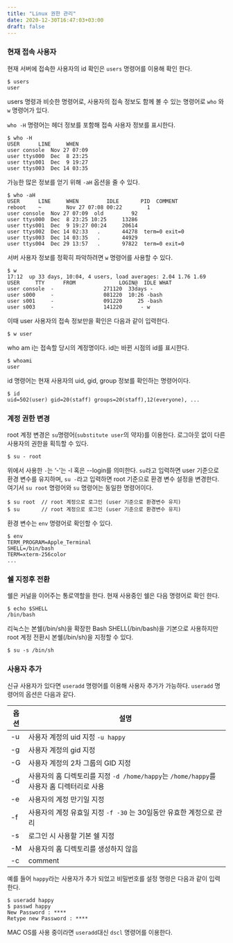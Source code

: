 ```yaml
---
title: "Linux 권한 관리"
date: 2020-12-30T16:47:03+03:00
draft: false
---
```


### 

### 현재 접속 사용자

현재 서버에 접속한 사용자의 id 확인은 `users` 명령어를 이용해 확인 한다.

```
$ users
user
```

users 명령과 비슷한 명령어로, 사용자의 접속 정보도 함께 볼 수 있는 명령어로 `who` 와 `w` 명령어가 있다.

 `who -H` 명령어는 헤더 정보를 포함해 접속 사용자 정보를 표시한다.

```
$ who -H
USER      LINE     WHEN         
user console  Nov 27 07:09 
user ttys000  Dec  8 23:25 
user ttys001  Dec  9 19:27 
user ttys003  Dec 14 03:35 
```

가능한 많은 정보를 얻기 위해 `-aH` 옵션을 줄 수 있다.

```
$ who -aH
USER      LINE     WHEN         IDLE  	   PID	COMMENT
reboot    ~        Nov 27 07:08 00:22 	     1
user console  Nov 27 07:09  old  	    92
user ttys000  Dec  8 23:25 10:25 	 13286
user ttys001  Dec  9 19:27 00:24 	 20614
user ttys002  Dec 14 02:33   .   	 44278	term=0 exit=0
user ttys003  Dec 14 03:35   .   	 44929
user ttys004  Dec 29 13:57   .   	 97822	term=0 exit=0
```

서버 사용자 정보를 정확히 파악하려면 `w` 명령어를 사용할 수 있다.

```
$ w
17:12  up 33 days, 10:04, 4 users, load averages: 2.04 1.76 1.69
USER     TTY      FROM              LOGIN@  IDLE WHAT
user console  -                271120  33days -
user s000     -                081220  10:26 -bash
user s001     -                091220     25 -bash
user s003     -                141220      - w
```

이때 user 사용자의 접속 정보만을 확인은 다음과 같이 입력한다.

```
$ w user
```

who am i는 접속할 당시의 계정명이다. id는 바뀐 시점의 id를 표시한다.

```
$ whoami
user
```

id 명령어는 현재 사용자의 uid, gid, group 정보를 확인하는 명령어이다.

```
$ id
uid=502(user) gid=20(staff) groups=20(staff),12(everyone), ...
```



### 계정 권한 변경

root 계정 변경은 `su`명령어(`substitute user`의 약자)를 이용한다. 로그아웃 없이 다른 사용자의 권한을 획득할 수 있다.

```
$ su - root
```

위에서 사용한 `-`는 ‘-’는 -l 혹은 --login를 의미한다. `su`라고 입력하면 user 기준으로 환경 변수를 유지하며, `su -`라고 입력하면 root 기준으로 환경 변수 설정을 변경한다. 여기서 `su root` 명령어와 `su` 명령어는 동일한 명령어이다.

```
$ su root  // root 계정으로 로그인 (user 기준으로 환경변수 유지)
$ su       // root 계정으로 로그인 (user 기준으로 환경변수 유지)
```

환경 변수는 `env` 명령어로 확인할 수 있다.

```
$ env
TERM_PROGRAM=Apple_Terminal
SHELL=/bin/bash
TERM=xterm-256color
...
```



### 쉘 지정후 전환

쉘은 커널을 이어주는 통로역할을 한다. 현재 사용중인 쉘은 다음 명령어로 확인 한다.

```
$ echo $SHELL
/bin/bash
```

리눅스는 본쉘(/bin/sh)을 확장한 Bash SHELL(/bin/bash)을 기본으로 사용하지만 root 계정 전환시 본쉘(/bin/sh)을 지정할 수 있다.

```
$ su -s /bin/sh
```



### 사용자 추가

신규 사용자가 있다면 `useradd` 명령어를 이용해 사용자 추가가 가능하다. `useradd` 명령어의 옵션은 다음과 같다.

| **옵션** | **설명**                                                     |
| -------- | ------------------------------------------------------------ |
| -u       | 사용자 계정의 uid 지정 `-u happy`                            |
| -g       | 사용자 계정의 gid 지정                                       |
| -G       | 사용자 계정의 2차 그룹의 GID 지정                            |
| -d       | 사용자의 홈 디렉토리를 지정  `-d /home/happy`는 `/home/happy`를 사용자 홈 디렉터리로 사용 |
| -e       | 사용자의 계정 만기일 지정                                    |
| -f       | 사용자의 계정 유효일 지정  `-f -30` 는 30일동안 유효한 계정으로 관리 |
| -s       | 로그인 시 사용할 기본 쉘 지정                                |
| -M       | 사용자의 홈 디렉토리를 생성하지 않음                         |
| -c       | comment                                                      |

예를 들어 `happy`라는 사용자가 추가 되었고 비밀번호를 설정 명령은 다음과 같이 입력한다.

```
$ useradd happy
$ passwd happy
New Password : ****
Retype new Password : ****
```

MAC OS를 사용 중이라면 `useradd`대신 `dscl` 명령어를 이용한다.